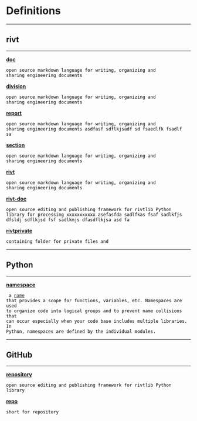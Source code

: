 # **Definitions**

<style>
  code {
    background: transparent;
    color:#000000;
  }
</style>



<hr>

## rivt
<hr>

[**doc**](/write.md) 

  <code>open source markdown language for writing, organizing and sharing engineering documents</code>

[**division**](/write.md) 

  <code>open source markdown language for writing, organizing and sharing engineering documents</code>

[**report**](/write.md) 

  <code>open source markdown language for writing, organizing and sharing engineering documents asdfasf sdflkjsadf sd fsaedlfk fsadlf sa</code>

[**section**](/write.md) 

  <code>open source markdown language for writing, organizing and sharing engineering documents</code>

[**rivt**](/write.md) 

  <code>open source markdown language for writing, organizing and sharing engineering documents</code>

[**rivt-doc**](/organize.md)

  <code>open source editing and publishing framework for rivtlib Python library for processing xxxxxxxxxxx asefasfda sadlfkas fsaf sadlkfjs dfsldj sdflkjsd fsf sadlkmjs dfasdflkjsa asd fa </code>

[**rivtprivate**](/organize.md)

  <code>containing folder for private files and </code>



<hr>

## Python
<hr>

[**namespace**](/organize.md)

  <code> a [name](https://en.wikipedia.org/wiki/Namespace) that provides a scope for
  functions, variables, etc. Namespaces are used to organize code into logical
  groups and to prevent name collisions that can occur especially when your
  code base includes multiple libraries. In Python, namespaces are defined by
  the individual modules.
  </code>

<hr>

## GitHub
<hr>

[**repository**](/organize.md)

  <code>open source editing and publishing framework for rivtlib Python library</code>

[**repo**](/organize.md)

  <code>short for repository</code>
